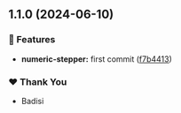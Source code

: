 ## 1.1.0 (2024-06-10)


### 🚀 Features

- **numeric-stepper:** first commit ([f7b4413](https://github.com/DSI-HUG/ngx-components/commit/f7b4413))


### ❤️  Thank You

- Badisi